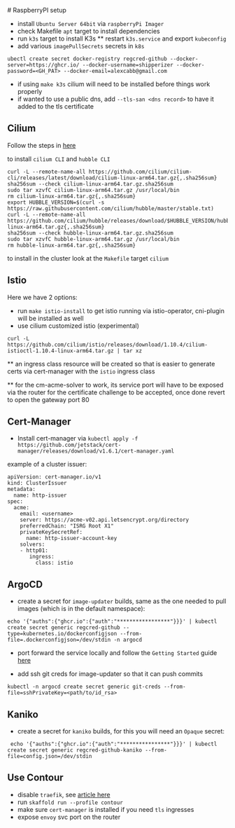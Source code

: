 # RaspberryPI setup

* install `Ubuntu Server 64bit` via `raspberryPi Imager`
* check Makefile `apt` target to install dependencies
* run `k3s` target to install K3s
** restart `k3s.service` and export `kubeconfig`
* add various `imagePullSecrets` secrets in `k8s`

```
ubectl create secret docker-registry regcred-github --docker-server=https://ghcr.io/ --docker-username=shipperizer --docker-password=<GH_PAT> --docker-email=alexcabb@gmail.com
```

* if using `make k3s` cilium will need to be installed before things work properly
* if wanted to use a public dns, add `--tls-san <dns record>` to have it added to the tls certificate


## Cilium

Follow the steps in [here](https://docs.cilium.io/en/stable/gettingstarted/k8s-install-default/)

to install `cilium CLI` and `hubble CLI`

```
curl -L --remote-name-all https://github.com/cilium/cilium-cli/releases/latest/download/cilium-linux-arm64.tar.gz{,.sha256sum}
sha256sum --check cilium-linux-arm64.tar.gz.sha256sum
sudo tar xzvfC cilium-linux-arm64.tar.gz /usr/local/bin
rm cilium-linux-arm64.tar.gz{,.sha256sum}
export HUBBLE_VERSION=$(curl -s https://raw.githubusercontent.com/cilium/hubble/master/stable.txt)
curl -L --remote-name-all https://github.com/cilium/hubble/releases/download/$HUBBLE_VERSION/hubble-linux-arm64.tar.gz{,.sha256sum}
sha256sum --check hubble-linux-arm64.tar.gz.sha256sum
sudo tar xzvfC hubble-linux-arm64.tar.gz /usr/local/bin
rm hubble-linux-arm64.tar.gz{,.sha256sum}
```

to install in the cluster look at the `Makefile` target `cilium`


## Istio

Here we have 2 options:
* run `make istio-install` to get istio running via istio-operator, cni-plugin will be installed as well
* use cilium customized istio (experimental)
```
curl -L https://github.com/cilium/istio/releases/download/1.10.4/cilium-istioctl-1.10.4-linux-arm64.tar.gz | tar xz
```

** an ingress class resource will be created so that is easier to generate certs via cert-manager with the `istio` ingress class 

** for the cm-acme-solver to work, its service port will have to be exposed via the router for the certificate challenge to be accepted, once done revert to open the gateway port 80 

## Cert-Manager

* Install cert-manager via `kubectl apply -f https://github.com/jetstack/cert-manager/releases/download/v1.6.1/cert-manager.yaml`


example of a cluster issuer:

```
apiVersion: cert-manager.io/v1
kind: ClusterIssuer
metadata:
  name: http-issuer
spec:
  acme:
    email: <username>
    server: https://acme-v02.api.letsencrypt.org/directory
    preferredChain: "ISRG Root X1"
    privateKeySecretRef:
      name: http-issuer-account-key
    solvers:
    - http01:
       ingress:
         class: istio
```


## ArgoCD

* create a secret for `image-updater` builds, same as the one needed to pull images (which is in the default namespace):
```
echo '{"auths":{"ghcr.io":{"auth":"*****************"}}}' | kubectl create secret generic regcred-github --type=kubernetes.io/dockerconfigjson --from-file=.dockerconfigjson=/dev/stdin -n argocd
```
* port forward the service locally and follow the `Getting Started` guide [here](https://argoproj.github.io/argo-cd/getting_started/)


* add ssh git creds for image-updater so that it can push commits  

```
kubectl -n argocd create secret generic git-creds --from-file=sshPrivateKey=<path/to/id_rsa>
```

## Kaniko

* create a secret for `kaniko` builds, for this you will need an `Opaque` secret:

```
 echo '{"auths":{"ghcr.io":{"auth":"****************"}}}' | kubectl create secret generic regcred-github-kaniko --from-file=config.json=/dev/stdin
 ```


## Use Contour

* disable `traefik`, see [article here](https://rancher.com/blog/2020/deploy-an-ingress-controllers)
* run `skaffold run --profile contour`
* make sure `cert-manager` is installed if you need `tls` ingresses
* expose `envoy` svc port on the router


